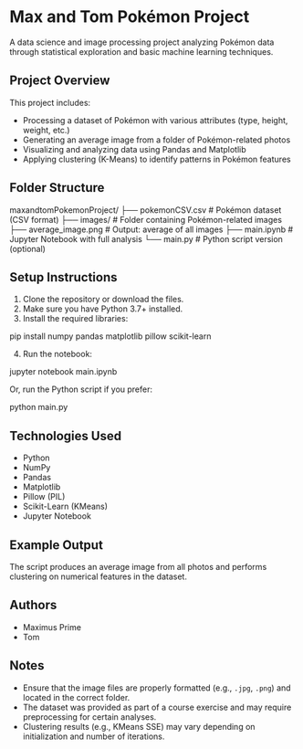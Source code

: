 # Max and Tom Pokémon Project

A data science and image processing project analyzing Pokémon data through statistical exploration and basic machine learning techniques.

## Project Overview

This project includes:

- Processing a dataset of Pokémon with various attributes (type, height, weight, etc.)
- Generating an average image from a folder of Pokémon-related photos
- Visualizing and analyzing data using Pandas and Matplotlib
- Applying clustering (K-Means) to identify patterns in Pokémon features

## Folder Structure

maxandtomPokemonProject/
├── pokemonCSV.csv          # Pokémon dataset (CSV format)
├── images/                 # Folder containing Pokémon-related images
├── average_image.png       # Output: average of all images
├── main.ipynb              # Jupyter Notebook with full analysis
└── main.py                 # Python script version (optional)

## Setup Instructions

1. Clone the repository or download the files.
2. Make sure you have Python 3.7+ installed.
3. Install the required libraries:

pip install numpy pandas matplotlib pillow scikit-learn

4. Run the notebook:

jupyter notebook main.ipynb

Or, run the Python script if you prefer:

python main.py

## Technologies Used

- Python
- NumPy
- Pandas
- Matplotlib
- Pillow (PIL)
- Scikit-Learn (KMeans)
- Jupyter Notebook

## Example Output

The script produces an average image from all photos and performs clustering on numerical features in the dataset.

## Authors

- Maximus Prime
- Tom

## Notes

- Ensure that the image files are properly formatted (e.g., `.jpg`, `.png`) and located in the correct folder.
- The dataset was provided as part of a course exercise and may require preprocessing for certain analyses.
- Clustering results (e.g., KMeans SSE) may vary depending on initialization and number of iterations.
